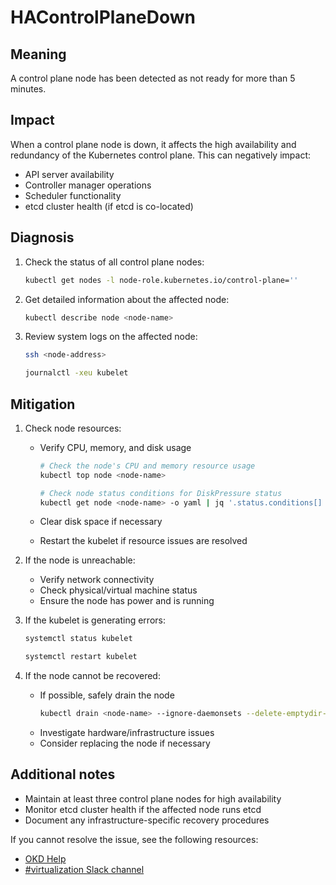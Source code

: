 # HAControlPlaneDown

## Meaning

A control plane node has been detected as not ready for more than 5 minutes.

## Impact

When a control plane node is down, it affects the high availability and
redundancy of the Kubernetes control plane. This can negatively impact:
- API server availability
- Controller manager operations
- Scheduler functionality
- etcd cluster health (if etcd is co-located)

## Diagnosis

1. Check the status of all control plane nodes:
   ```bash
   kubectl get nodes -l node-role.kubernetes.io/control-plane=''
   ```

2. Get detailed information about the affected node:
   ```bash
   kubectl describe node <node-name>
   ```

3. Review system logs on the affected node:
   ```bash
   ssh <node-address>
   ```

   ```bash
   journalctl -xeu kubelet
   ```

## Mitigation

1. Check node resources:
   - Verify CPU, memory, and disk usage
      ```bash
      # Check the node's CPU and memory resource usage
      kubectl top node <node-name>
      ```

      ```bash
      # Check node status conditions for DiskPressure status
      kubectl get node <node-name> -o yaml | jq '.status.conditions[] | select(.type == "DiskPressure")'
      ```
   - Clear disk space if necessary
   - Restart the kubelet if resource issues are resolved

2. If the node is unreachable:
   - Verify network connectivity
   - Check physical/virtual machine status
   - Ensure the node has power and is running

3. If the kubelet is generating errors:
   ```bash
   systemctl status kubelet
   ```

   ```bash
   systemctl restart kubelet
   ```

4. If the node cannot be recovered:
   - If possible, safely drain the node
      ```bash
      kubectl drain <node-name> --ignore-daemonsets --delete-emptydir-data
      ```
   - Investigate hardware/infrastructure issues
   - Consider replacing the node if necessary

## Additional notes
- Maintain at least three control plane nodes for high availability
- Monitor etcd cluster health if the affected node runs etcd
- Document any infrastructure-specific recovery procedures

<!--DS: If you cannot resolve the issue, log in to the
link:https://access.redhat.com[Customer Portal] and open a support case,
attaching the artifacts gathered during the diagnosis procedure.-->
<!--USstart-->
If you cannot resolve the issue, see the following resources:

- [OKD Help](https://www.okd.io/help/)
- [#virtualization Slack channel](https://kubernetes.slack.com/channels/virtualization)
<!--USend-->
